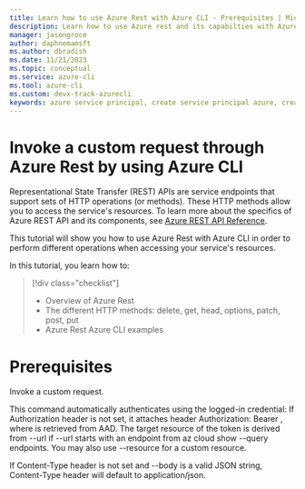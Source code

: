 ```yaml
---
title: Learn how to use Azure Rest with Azure CLI - Prerequisites | Microsoft Docs
description: Learn how to use Azure rest and its capabilties with Azure Command Line (CLI) 
manager: jasongroce
author: daphnemamsft
ms.author: dbradish
ms.date: 11/21/2023
ms.topic: conceptual
ms.service: azure-cli
ms.tool: azure-cli
ms.custom: devx-track-azurecli
keywords: azure service principal, create service principal azure, create service principal azure cli
---
```


# Invoke a custom request through Azure Rest by using Azure CLI

Representational State Transfer (REST) APIs are service endpoints that support sets of HTTP operations (or methods). These HTTP methods allow you to access the service's resources. To learn more about the specifics of Azure REST API and its components, see [Azure REST API Reference](/rest/api/azure/).

This tutorial will show you how to use Azure Rest with Azure CLI in order to perform different operations when accessing your service's resources. 

In this tutorial, you learn how to:

> [!div class="checklist"]
>
> * Overview of Azure Rest 
> * The different HTTP methods: delete, get, head, options, patch, post, put
> * Azure Rest Azure CLI examples 

# Prerequisites 

Invoke a custom request.

This command automatically authenticates using the logged-in credential: If Authorization header is not set, it attaches header Authorization: Bearer <token>, where <token> is retrieved from AAD. The target resource of the token is derived from --url if --url starts with an endpoint from az cloud show --query endpoints. You may also use --resource for a custom resource.

If Content-Type header is not set and --body is a valid JSON string, Content-Type header will default to application/json.